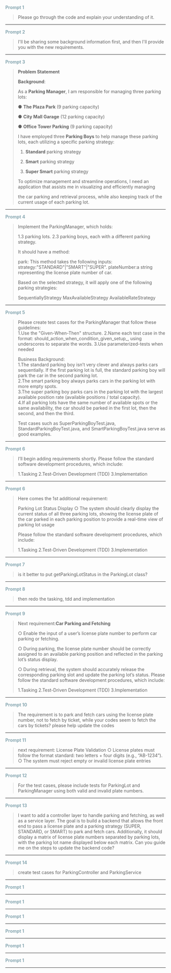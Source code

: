 <span style="color:#89A8B2; font-weight:bold;">Prompt 1</span>

> Please go through the code and explain your understanding of it.

<hr>

<span style="color:#89A8B2; font-weight:bold;">Prompt 2</span>

> I'll be sharing some background information first, and then I'll provide you with the new requirements.

<hr>

<span style="color:#89A8B2; font-weight:bold;">Prompt 3</span>

> **Problem Statement**
>
> **Background**:
>
> As a **Parking Manager**, I am responsible for managing three parking lots:
>
> ● **The Plaza Park** (9 parking capacity)
>
> ● **City Mall Garage** (12 parking capacity)
>
> ● **Office Tower Parking** (9 parking capacity)
>
> I have employed three **Parking Boys** to help manage these parking lots, each utilizing a specific parking strategy:
>
> 1. **Standard** parking strategy
>
> 2. **Smart** parking strategy
>
> 3. **Super Smart** parking strategy
>
> To optimize management and streamline operations, I need an application that assists me in visualizing and efficiently managing 
>
> the car parking and retrieval process, while also keeping track of the current usage of each parking lot.

<hr>

<span style="color:#89A8B2; font-weight:bold;">Prompt 4</span>

> Implement the ParkingManager, which holds:
>
> 1.3 parking lots.
> 2.3 parking boys, each with a different parking strategy.
>
> It should have a method:
>
> park: This method takes the following inputs:
> strategy:"STANDARD"|"SMART"|"SUPER".
> plateNumber:a string representing the license plate number of car.
>
> Based on the selected strategy, it will apply one of the following parking strategies:
>
> SequentiallyStrategy
> MaxAvailableStrategy
> AvailableRateStrategy

<hr>

<span style="color:#89A8B2; font-weight:bold;">Prompt 5</span>

> Please create test cases for the ParkingManager that follow these guidelines:  
> 1.Use the "Given-When-Then" structure. 
> 2.Name each test case in the format: should_action_when_condition_given_setup_, using underscores to separate the words. 
> 3.Use parameterized-tests when needed 
>
> Business Background:  
> 1.The standard parking boy isn’t very clever and always parks cars sequentially. If the first parking lot is full, the standard parking boy will park the car in the second parking lot.  
> 2.The smart parking boy always parks cars in the parking lot with more empty spots.  
> 3.The super parking boy parks cars in the parking lot with the largest available position rate (available positions / total capacity).  
> 4.If all parking lots have the same number of available spots or the same availability, the car should be parked in the first lot, then the second, and then the third.  
>
> Test cases such as SuperParkingBoyTest.java, StandardParkingBoyTest.java, and SmartParkingBoyTest.java serve as good examples.

<hr>

<span style="color:#89A8B2; font-weight:bold;">Prompt 6</span>

> I’ll begin adding requirements shortly. Please follow the standard software development procedures, which include:
>
> 1.Tasking
> 2.Test-Driven Development (TDD)
> 3.Implementation

<hr>

<span style="color:#89A8B2; font-weight:bold;">Prompt 6</span>

> Here comes the 1st additional requirement:
>
> Parking Lot Status Display
> ○ The system should clearly display the current status of all three parking lots, showing the license plate of the car parked 
> in each parking position to provide a real-time view of parking lot usage
>
> Please follow the standard software development procedures, which include:
>
> 1.Tasking
> 2.Test-Driven Development (TDD)
> 3.Implementation

<hr>

<span style="color:#89A8B2; font-weight:bold;">Prompt 7</span>

> is it better to put getParkingLotStatus in the ParkingLot class?

<hr>

<span style="color:#89A8B2; font-weight:bold;">Prompt 8</span>

> then redo the tasking, tdd and implementation

<hr>

<span style="color:#89A8B2; font-weight:bold;">Prompt 9</span>

> Next requirement:**Car Parking and Fetching**
>
> ○ Enable the input of a user’s license plate number to perform car parking or fetching.
>
> ○ During parking, the license plate number should be correctly assigned to an available parking position and reflected in the parking lot’s status display.
>
> ○ During retrieval, the system should accurately release the corresponding parking slot and update the parking lot’s status. Please follow the standard software development procedures, which include:
>
> 1.Tasking 2.Test-Driven Development (TDD) 3.Implementation

<hr>

<span style="color:#89A8B2; font-weight:bold;">Prompt 10</span>

> The requirement is to park and fetch cars using the license plate number, not to fetch by ticket, while your codes seem to fetch the cars by tickets? please help update the codes

<hr>

<span style="color:#89A8B2; font-weight:bold;">Prompt 11</span>

> next requirement:  License Plate Validation ○ License plates must follow the format standard: two letters + four digits (e.g., “AB-1234”). ○ The system must reject empty or invalid license plate entries

<hr>

<span style="color:#89A8B2; font-weight:bold;">Prompt 12</span>

> For the test cases, please include tests for ParkingLot and ParkingManager using both valid and invalid plate numbers.

<hr>

<span style="color:#89A8B2; font-weight:bold;">Prompt 13</span>

> I want to add a controller layer to handle parking and fetching, as well as a service layer. The goal is to build a backend that allows the front end to pass a license plate and a parking strategy (SUPER, STANDARD, or SMART) to park and fetch cars. Additionally, it should display a matrix of license plate numbers separated by parking lots, with the parking lot name displayed below each matrix. Can you guide me on the steps to update the backend code?

<hr>

<span style="color:#89A8B2; font-weight:bold;">Prompt 14</span>

> create test cases for ParkingController and ParkingService

<hr>

<span style="color:#89A8B2; font-weight:bold;">Prompt 1</span>

> 

<hr>

<span style="color:#89A8B2; font-weight:bold;">Prompt 1</span>

> 

<hr>

<span style="color:#89A8B2; font-weight:bold;">Prompt 1</span>

> 

<hr>

<span style="color:#89A8B2; font-weight:bold;">Prompt 1</span>

> 

<hr>

<span style="color:#89A8B2; font-weight:bold;">Prompt 1</span>

> 

<hr>

<span style="color:#89A8B2; font-weight:bold;">Prompt 1</span>

> 

<hr>

